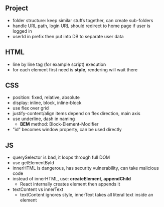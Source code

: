## Project
- folder structure: keep similar stuffs together, can create sub-folders
- handle URL path, login URL should redirect to home page if user is logged in
- userId in prefix then put into DB to separate user data

## HTML
- line by line tag (for example script) execution
- for each element first need is **style**, rendering will wait there

## CSS
- position: fixed, relative, absolute
- display: inline, block, inline-block
- use flex over grid
- justify-content/align items depend on flex direction, main axis
- use underline, dash in naming
  - **BEM** method: Block-Element-Modifier
- "id" becomes window property, can be used directly

## JS
- querySelector is bad, it loops through full DOM
- use getElementById
- innerHTML is dangerous, has security vulnerability, can take malicious code
- instead of innerHTML, use: **createElement, appendChild**
  - React internally creates element then appends it
- textContent vs innerText
  - textContent ignores style, innerText takes all literal text inside an element
